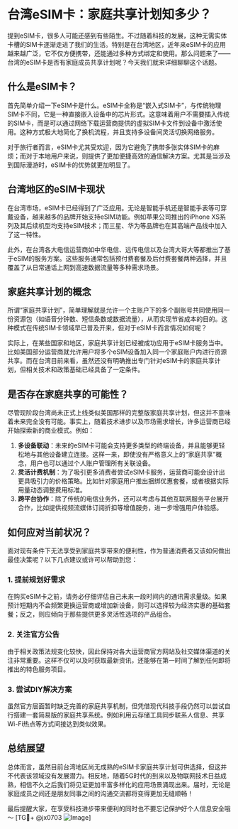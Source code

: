 # 台湾eSIM卡：家庭共享计划知多少？

提到eSIM卡，很多人可能还感到有些陌生。不过随着科技的发展，这种无需实体卡槽的SIM卡逐渐走进了我们的生活。特别是在台湾地区，近年来eSIM卡的应用越来越广泛，它不仅方便携带，还能通过多种方式绑定和使用。那么问题来了——台湾的eSIM卡是否有家庭成员共享计划呢？今天我们就来详细聊聊这个话题。

## 什么是eSIM卡？

首先简单介绍一下eSIM卡是什么。eSIM卡全称是“嵌入式SIM卡”，与传统物理SIM卡不同，它是一种直接嵌入设备中的芯片形式。这意味着用户不需要插入传统的SIM卡，而是可以通过网络下载运营商提供的虚拟SIM卡文件到设备中激活使用。这种方式极大地简化了换机流程，并且支持多设备间灵活切换网络服务。

对于旅行者而言，eSIM卡尤其受欢迎，因为它避免了携带多张实体SIM卡的麻烦；而对于本地用户来说，则提供了更加便捷高效的通信解决方案。尤其是当涉及到国际漫游时，eSIM卡的优势就更加明显了。

## 台湾地区的eSIM卡现状

在台湾市场，eSIM卡已经得到了广泛应用。无论是智能手机还是智能手表等可穿戴设备，越来越多的品牌开始支持eSIM功能。例如苹果公司推出的iPhone XS系列及其后续机型均支持eSIM技术；而三星、华为等品牌也在其高端产品线中加入了这一特性。

此外，在台湾各大电信运营商如中华电信、远传电信以及台湾大哥大等都推出了基于eSIM的服务方案。这些服务通常包括预付费套餐及后付费套餐两种选择，并且覆盖了从日常通话上网到高速数据流量等多种需求场景。

## 家庭共享计划的概念

所谓“家庭共享计划”，简单理解就是允许一个主账户下的多个副账号共同使用同一份资源包（如语音分钟数、短信条数或数据流量），从而实现节省成本的目的。这种模式在传统SIM卡领域早已普及开来，但对于eSIM卡而言情况如何呢？

实际上，在某些国家和地区，家庭共享计划已经被成功应用于eSIM卡服务当中。比如美国部分运营商就允许用户将多个eSIM设备加入同一个家庭账户内进行资源共享。而在台湾目前来看，虽然还没有明确推出专门针对eSIM卡的家庭共享计划，但相关技术和政策基础已经具备了一定条件。

## 是否存在家庭共享的可能性？

尽管现阶段台湾尚未正式上线类似美国那样的完整版家庭共享计划，但这并不意味着未来完全没有可能。事实上，随着技术进步以及市场需求增长，许多运营商已经开始探索新的商业模式。例如：

1. **多设备联动**：未来的eSIM卡可能会支持更多类型的终端设备，并且能够更轻松地与其他设备建立连接。这样一来，即使没有严格意义上的“家庭共享”概念，用户也可以通过个人账户管理所有关联设备。
2. **灵活计费机制**：为了吸引更多消费者尝试eSIM卡服务，运营商可能会设计出更具吸引力的价格策略。比如针对家庭用户推出捆绑优惠套餐，或者根据实际用量动态调整费用标准。
3. **跨平台协作**：除了传统的电信业务外，还可以考虑与其他互联网服务平台展开合作，比如提供视频流媒体订阅折扣等增值服务，进一步增强用户体验感。

## 如何应对当前状况？

面对现有条件下无法享受到家庭共享带来的便利性，作为普通消费者又该如何做出最佳决策呢？以下几点建议或许可以帮助到您：

### 1. 提前规划好需求
在购买eSIM卡之前，请务必仔细评估自己未来一段时间内的通讯需求量级。如果预计短期内不会频繁更换运营商或增加新设备，则可以选择较为经济实惠的基础套餐；反之，则应倾向于那些提供更多灵活性选项的产品组合。

### 2. 关注官方公告
由于相关政策法规变化较快，因此保持对各大运营商官方网站及社交媒体渠道的关注非常重要。这样不仅可以及时获取最新资讯，还能够在第一时间了解到任何即将推出的特色服务项目。

### 3. 尝试DIY解决方案
虽然官方层面暂时缺乏完善的家庭共享机制，但凭借现代科技手段仍然可以尝试自行搭建一套简易版的家庭共享系统。例如利用云存储工具同步联系人信息、共享Wi-Fi热点等方式间接达到类似效果。

## 总结展望

总体而言，虽然目前台湾地区尚无成熟的eSIM卡家庭共享计划可供选择，但这并不代表该领域没有发展潜力。相反地，随着5G时代的到来以及物联网技术日益成熟，相信不久之后我们将见证更加丰富多样化的应用场景涌现出来。届时，无论是家庭成员之间还是朋友同事之间的沟通交流都将变得更加无缝顺畅！

最后提醒大家，在享受科技进步带来便利的同时也不要忘记保护好个人信息安全哦～ [TG💪+ @jx0703 ![Image](https://github.com/user-attachments/assets/dbca1d08-cadb-493c-b0ec-ad6f7a83f270)]